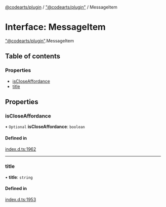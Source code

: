[@codearts/plugin](../README.md) / ["@codearts/plugin"](../modules/_codearts_plugin_.md) / MessageItem

# Interface: MessageItem

["@codearts/plugin"](../modules/_codearts_plugin_.md).MessageItem

## Table of contents

### Properties

- [isCloseAffordance](codearts_plugin_.MessageItem.md#iscloseaffordance)
- [title](codearts_plugin_.MessageItem.md#title)

## Properties

### isCloseAffordance

• `Optional` **isCloseAffordance**: `boolean`

#### Defined in

[index.d.ts:1962](https://github.com/huaweicloud/cloudide-plugin-api/blob/b58031b/index.d.ts#L1962)

___

### title

• **title**: `string`

#### Defined in

[index.d.ts:1953](https://github.com/huaweicloud/cloudide-plugin-api/blob/b58031b/index.d.ts#L1953)
